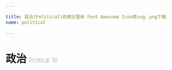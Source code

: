 ```yaml
---

title: 政治(Political)的相关图标 Font Awesome Icon转svg、png下载
name: political

---
```


# 政治  <small style="font-size: 60%;font-weight: 100">Political <span class="badge-secondary badge">16</span> </small>

<search tag="political" :max="0"/>


